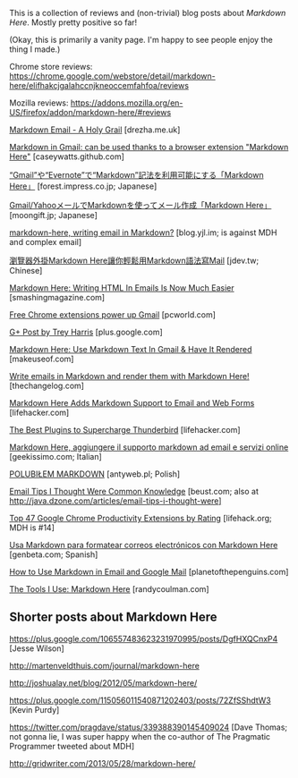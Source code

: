 This is a collection of reviews and (non-trivial) blog posts about *Markdown Here*. Mostly pretty positive so far!

(Okay, this is primarily a vanity page. I'm happy to see people enjoy the thing I made.)

Chrome store reviews: https://chrome.google.com/webstore/detail/markdown-here/elifhakcjgalahccnjkneoccemfahfoa/reviews

Mozilla reviews: https://addons.mozilla.org/en-US/firefox/addon/markdown-here/#reviews

[Markdown Email - A Holy Grail](http://drezha.me.uk/post/33018298509/markdown-email-a-holy-grail) [drezha.me.uk]

[Markdown in Gmail: can be used thanks to a browser extension "Markdown Here"](http://caseywatts.github.com/2012/12/17/markdown_in_gmail/) [caseywatts.github.com]

[“Gmail”や“Evernote”で“Markdown”記法を利用可能にする「Markdown Here」](http://www.forest.impress.co.jp/docs/review/20130124_584862.html) [forest.impress.co.jp; Japanese]

[Gmail/YahooメールでMarkdownを使ってメール作成「Markdown Here」](http://www.moongift.jp/2013/01/20130110/) [moongift.jp; Japanese]

[markdown-here, writing email in Markdown?](http://blog.yjl.im/2012/06/markdown-here-writing-email-in-markdown.html) [blog.yjl.im; is against MDH and complex email]

[瀏覽器外掛Markdown Here讓你輕鬆用Markdown語法寫Mail](http://jdev.tw/blog/2694/markdown-here-plugin-for-browsers) [jdev.tw; Chinese]

[Markdown Here: Writing HTML In Emails Is Now Much Easier](http://www.smashingmagazine.com/smashing-newsletter-issue-62/#a4) [smashingmagazine.com]

[Free Chrome extensions power up Gmail](http://www.pcworld.com/article/2037000/free-chrome-extensions-power-up-gmail.html) [pcworld.com]

[G+ Post by Trey Harris](https://plus.google.com/116222833568410151476/posts/ajHcbK5zCpA) [plus.google.com]

[Markdown Here: Use Markdown Text In Gmail & Have It Rendered](http://www.makeuseof.com/tag/markdown-here-type-markdown-text-in-gmail-have-it-rendered-chrome/) [makeuseof.com]

[Write emails in Markdown and render them with Markdown Here!](http://thechangelog.com/write-emails-in-markdown-and-render-them-with-markdown-here/) [thechangelog.com]

[Markdown Here Adds Markdown Support to Email and Web Forms](http://lifehacker.com/markdown-here-adds-markdown-support-to-email-and-web-fo-785865889) [lifehacker.com]

[The Best Plugins to Supercharge Thunderbird](http://lifehacker.com/the-best-plugins-to-supercharge-thunderbird-807352970) [lifehacker.com]

[Markdown Here, aggiungere il supporto markdown ad email e servizi online](http://www.geekissimo.com/2013/07/16/markdown-here-aggiungere-supporto-markdown-email-servizi-online/) [geekissimo.com; Italian]

[POLUBIŁEM MARKDOWN](http://antyweb.pl/polubilem-markdown/) [antyweb.pl; Polish]

[Email Tips I Thought Were Common Knowledge](http://beust.com/weblog/2013/08/06/email-tips/) [beust.com; also at http://java.dzone.com/articles/email-tips-i-thought-were]

[Top 47 Google Chrome Productivity Extensions by Rating](http://www.lifehack.org/articles/technology/top-47-google-chrome-productivity-extensions-rating.html) [lifehack.org; MDH is #14]

[Usa Markdown para formatear correos electrónicos con Markdown Here](http://www.genbeta.com/correo/usa-markdown-para-formatear-correos-electronicos-con-markdown-here) [genbeta.com; Spanish]

[How to Use Markdown in Email and Google Mail](http://www.planetofthepenguins.com/technology/how-to-use-markdown-in-email-and-google-mail) [planetofthepenguins.com]

[The Tools I Use: Markdown Here](http://randycoulman.com/blog/2013/08/20/markdown-here/) [randycoulman.com]

## Shorter posts about Markdown Here

https://plus.google.com/106557483623231970995/posts/DgfHXQCnxP4 [Jesse Wilson]

http://martenveldthuis.com/journal/markdown-here

http://joshualay.net/blog/2012/05/markdown-here/

https://plus.google.com/115056011540871202403/posts/72ZfSShdtW3 [Kevin Purdy]

https://twitter.com/pragdave/status/339388390145409024 [Dave Thomas; not gonna lie, I was super happy when the co-author of The Pragmatic Programmer tweeted about MDH]

http://gridwriter.com/2013/05/28/markdown-here/